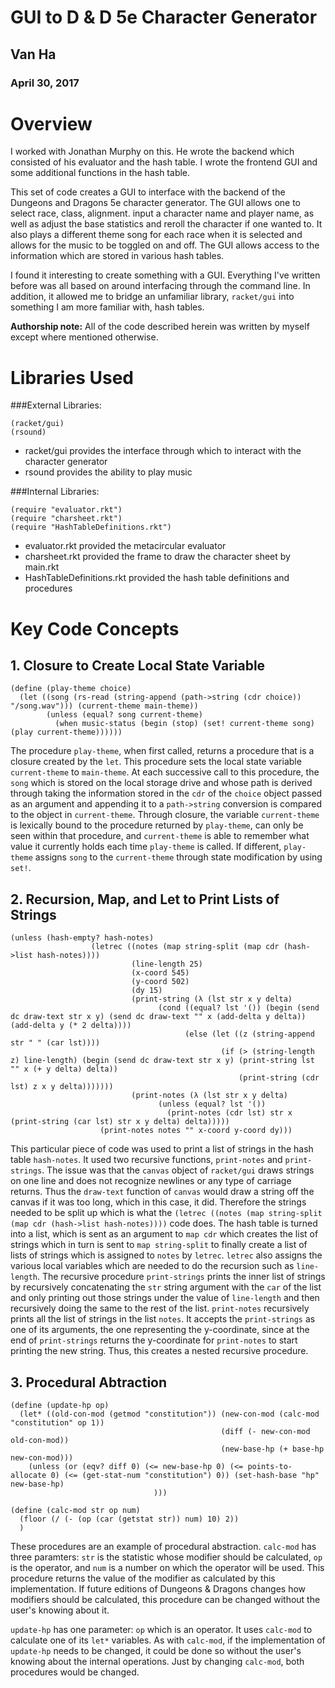 # GUI to D & D 5e Character Generator

## Van Ha

### April 30, 2017

# Overview

I worked with Jonathan Murphy on this. He wrote the backend which consisted of his evaluator and the hash table. I wrote the frontend GUI and some additional functions in the hash table.

This set of code creates a GUI to interface with the backend of the Dungeons and Dragons 5e
character generator. The GUI allows one to select race, class, alignment. input a character
name and player name, as well as adjust the base statistics and reroll the character if one
wanted to. It also plays a different theme song for each race when it is selected and allows
for the music to be toggled on and off. The GUI allows access to the information which are stored in
various hash tables.

I found it interesting to create something with a GUI. Everything I've written before was all based on
around interfacing through the command line. In addition, it allowed me to bridge an unfamiliar library, ```racket/gui``` into something I am more familiar with, hash tables.

**Authorship note:** All of the code described herein was written by myself except where mentioned otherwise.


# Libraries Used
###External Libraries:
```
(racket/gui)
(rsound)
```
* racket/gui provides the interface through which to interact with the character generator
* rsound provides the ability to play music

###Internal Libraries:
```
(require "evaluator.rkt")
(require "charsheet.rkt")
(require "HashTableDefinitions.rkt")
```
* evaluator.rkt provided the metacircular evaluator
* charsheet.rkt provided the frame to draw the character sheet by main.rkt
* HashTableDefinitions.rkt provided the hash table definitions and procedures

# Key Code Concepts

## 1. Closure to Create Local State Variable

```
(define (play-theme choice)
  (let ((song (rs-read (string-append (path->string (cdr choice)) "/song.wav"))) (current-theme main-theme))
        (unless (equal? song current-theme)
          (when music-status (begin (stop) (set! current-theme song) (play current-theme))))))
```
The procedure ```play-theme```, when first called, returns a procedure that is a closure created by the ```let```. This procedure sets the local state variable ```current-theme``` to ```main-theme```.
At each successive call to this procedure, the ```song``` which is stored on the local storage drive and whose
path is derived through taking the information stored in the ```cdr``` of the ```choice``` object passed as an argument
and appending it to a ```path->string``` conversion is compared to the object in ```current-theme```. Through closure, the variable ```current-theme``` is lexically bound to the procedure returned by ```play-theme```, can only be seen within that procedure, and ```current-theme``` is able to remember what value it currently holds each time ```play-theme``` is called. If different, ```play-theme``` assigns ```song``` to the ```current-theme``` through state modification by using ```set!```.


## 2. Recursion, Map, and Let to Print Lists of Strings

```
(unless (hash-empty? hash-notes)
                  (letrec ((notes (map string-split (map cdr (hash->list hash-notes))))
                           (line-length 25)
                           (x-coord 545)
                           (y-coord 502)
                           (dy 15)
                           (print-string (λ (lst str x y delta)
                                 (cond ((equal? lst '()) (begin (send dc draw-text str x y) (send dc draw-text "" x (add-delta y delta)) (add-delta y (* 2 delta))))
                                       (else (let ((z (string-append str " " (car lst))))
                                               (if (> (string-length z) line-length) (begin (send dc draw-text str x y) (print-string lst "" x (+ y delta) delta))
                                                   (print-string (cdr lst) z x y delta)))))))
                           (print-notes (λ (lst str x y delta)
                                 (unless (equal? lst '())
                                   (print-notes (cdr lst) str x (print-string (car lst) str x y delta) delta)))))
                    (print-notes notes "" x-coord y-coord dy)))
```
This particular piece of code was used to print a list of strings in the hash table ```hash-notes```. It used two recursive
functions, ```print-notes``` and ```print-strings```. The issue was that the ```canvas``` object of ```racket/gui``` draws strings on one line and does not recognize newlines or any type of carriage returns. Thus the ```draw-text``` function of ```canvas``` would draw a string off the canvas if it was too long, which in this case, it did. Therefore the strings needed
to be split up which is what the ```(letrec ((notes (map string-split (map cdr (hash->list hash-notes))))``` code does. The hash table is turned into a list, which is sent as an argument to ```map cdr``` which creates the list of strings which in turn is sent to ```map string-split``` to finally create a list of lists of strings which is assigned to ```notes``` by ```letrec```. ```letrec``` also assigns the various local variables which are needed to do the recursion such as ```line-length```. The recursive procedure ```print-strings``` prints the inner list of strings by recursively concatenating the ```str``` string argument with the ```car``` of the list and only printing out those strings under the value of ```line-length``` and then recursively doing the same to the rest of the list. ```print-notes``` recursively prints all the list of strings in the list ```notes```. It accepts the ```print-strings``` as one of its arguments, the one representing the y-coordinate, since at the end of ```print-strings``` returns the y-coordinate for ```print-notes``` to start printing the new string. Thus, this creates a nested recursive procedure.

## 3. Procedural Abtraction

```
(define (update-hp op)
  (let* ((old-con-mod (getmod "constitution")) (new-con-mod (calc-mod "constitution" op 1))
                                               (diff (- new-con-mod old-con-mod))
                                               (new-base-hp (+ base-hp new-con-mod)))
    (unless (or (eqv? diff 0) (<= new-base-hp 0) (<= points-to-allocate 0) (<= (get-stat-num "constitution") 0)) (set-hash-base "hp" new-base-hp)
                                )))
                                
(define (calc-mod str op num)
  (floor (/ (- (op (car (getstat str)) num) 10) 2))
  )
  ```
  
These procedures are an example of procedural abstraction. ```calc-mod``` has three paramters: ```str``` is the statistic whose modifier should be calculated, ```op``` is the operator, and ```num``` is a number on which the operator will be used. This procedure returns the value of the modifier as calculated by this implementation. If future editions of Dungeons & Dragons changes how modifiers should be calculated, this procedure can be changed without the user's knowing about it.

```update-hp``` has one parameter: ```op``` which is an operator. It uses ```calc-mod``` to calculate one of its ```let*``` variables. As with ```calc-mod```, if the implementation of ```update-hp``` needs to be changed, it could be done so without the user's knowing about the internal operations. Just by changing ```calc-mod```, both procedures would be changed.
